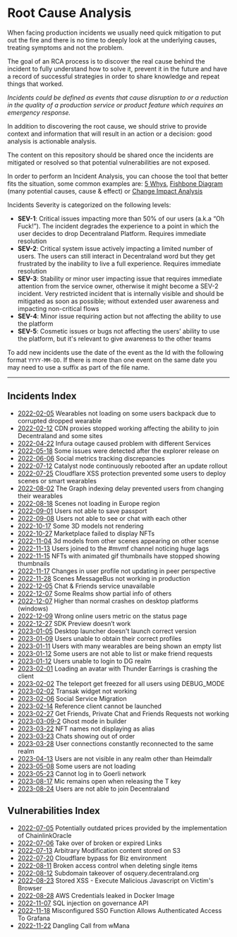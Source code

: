 # Root Cause Analysis

When facing production incidents we usually need quick mitigation to put out the fire and there is no time to deeply look at the underlying causes, treating symptoms and not the problem.

The goal of an RCA process is to discover the real cause behind the incident to fully understand how to solve it, prevent it in the future and have a record of successful strategies in order to share knowledge and repeat things that worked.

_Incidents could be defined as events that cause disruption to or a reduction in the quality of a production service or product feature which requires an emergency response._

In addition to discovering the root cause, we should strive to provide context and information that will result in an action or a decision: good analysis is actionable analysis.

The content on this repository should be shared once the incidents are mitigated or resolved so that potential vulnerabilities are not exposed.

In order to perform an Incident Analysis, you can choose the tool that better fits the situation, some common examples are: [5 Whys](https://en.wikipedia.org/wiki/Five_whys), [Fishbone Diagram](https://en.wikipedia.org/wiki/Ishikawa_diagram) (many potential causes, cause & effect) or [Change Impact Analysis](https://en.wikipedia.org/wiki/Change_impact_analysis)

Incidents Severity is categorized on the following levels:

- **SEV-1**: Critical issues impacting more than 50% of our users (a.k.a “Oh Fuck!”). The incident degrades the experience to a point in which the user decides to drop Decentraland Platform. Requires immediate resolution
- **SEV-2**: Critical system issue actively impacting a limited number of users. The users can still interact in Decentraland word but they get frustrated by the inability to live a full experience. Requires immediate resolution
- **SEV-3**: Stability or minor user impacting issue that requires immediate attention from the service owner, otherwise it might become a SEV-2 incident. Very restricted incident that is internally visible and should be mitigated as soon as possible; without extended user awareness and impacting non-critical flows
- **SEV-4**: Minor issue requiring action but not affecting the ability to use the platform
- **SEV-5**: Cosmetic issues or bugs not affecting the users’ ability to use the platform, but it's relevant to give awareness to the other teams

To add new incidents use the date of the event as the Id with the following format `YYYY-MM-DD`. If there is more than one event on the same date you may need to use a suffix as part of the file name.

---

## Incidents Index

- [2022-02-05](incidents/2022-02-05.md) Wearables not loading on some users backpack due to corrupted dropped wearable
- [2022-02-12](incidents/2022-02-12.md) CDN proxies stopped working affecting the ability to join Decentraland and some sites
- [2022-04-22](incidents/2022-04-22.md) Infura outage caused problem with different Services
- [2022-05-18](incidents/2022-05-18.md) Some issues were detected after the explorer release on
- [2022-06-06](incidents/2022-06-06.md) Social metrics tracking discrepancies
- [2022-07-12](incidents/2022-07-12.md) Catalyst node continuously rebooted after an update rollout
- [2022-07-25](incidents/2022-07-25.md) Cloudflare XSS protection prevented some users to deploy scenes or smart wearables
- [2022-08-02](incidents/2022-08-02.md) The Graph indexing delay prevented users from changing their wearables
- [2022-08-18](incidents/2022-08-18.md) Scenes not loading in Europe region
- [2022-09-01](incidents/2022-09-01.md) Users not able to save passport
- [2022-09-08](incidents/2022-09-08.md) Users not able to see or chat with each other
- [2022-10-17](incidents/2022-10-17.md) Some 3D models not rendering
- [2022-10-27](incidents/2022-10-27.md) Marketplace failed to display NFTs
- [2022-11-04](incidents/2022-11-04.md) 3d models from other scenes appearing on other scense
- [2022-11-13](incidents/2022-11-13.md) Users joined to the #mvmf channel noticing huge lags
- [2022-11-15](incidents/2022-11-15.md) NFTs with animated gif thumbnails have stopped showing thumbnails
- [2022-11-17](incidents/2022-11-17.md) Changes in user profile not updating in peer perspective
- [2022-11-28](incidents/2022-11-28.md) Scenes MessageBus not working in production
- [2022-12-05](incidents/2022-12-05-01.md) Chat & Friends service unavailable
- [2022-12-07](incidents/2022-12-07.md) Some Realms show partial info of others
- [2022-12-07](incidents/2022-12-07-2.md) Higher than normal crashes on desktop platforms (windows)
- [2022-12-09](incidents/2022-12-09.md) Wrong online users metric on the status page
- [2022-12-27](incidents/2022-12-27.md) SDK Preview doesn’t work
- [2023-01-05](incidents/2023-01-05.md) Desktop launcher doesn't launch correct version
- [2023-01-09](incidents/2023-01-09.md) Users unable to obtain their correct profiles
- [2023-01-11](incidents/2023-01-11.md) Users with many wearables are being shown an empty list
- [2023-01-12](incidents/2023-01-12.md) Some users are not able to list or make friend requests
- [2023-01-12](incidents/2023-01-12-2.md) Users unable to login to DG realm
- [2023-02-01](incidents/2023-02-01.md) Loading an avatar with Thunder Earrings is crashing the client
- [2023-02-02](incidents/2023-02-02.md) The teleport get freezed for all users using DEBUG_MODE
- [2023-02-02](incidents/2023-02-02-2.md) Transak widget not working
- [2023-02-06](incidents/2023-02-06.md) Social Service Migration
- [2023-02-14](incidents/2023-02-14.md) Reference client cannot be launched
- [2023-02-27](incidents/2023-02-27.md) Get Friends, Private Chat and Friends Requests not working
- [2023-03-09-2](incidents/2023-03-09-2.md) Ghost mode in builder
- [2023-03-22](incidents/2023-03-22.md) NFT names not displaying as alias
- [2023-03-23](incidents/2023-03-23.md) Chats showing out of order
- [2023-03-28](incidents/2023-03-28.md) User connections constantly reconnected to the same realm
- [2023-04-13](incidents/2023-04-13.md) Users are not visible in any realm other than Heimdallr
- [2023-05-08](incidents/2023-05-08.md) Some users are not loading
- [2023-05-23](incidents/2023-05-23.md) Cannot log in to Goerli network
- [2023-08-17](incidents/2023-08-17.md) Mic remains open when releasing the T key
- [2023-08-24](incidents/2023-08-24.md) Users are not able to join Decentraland

## Vulnerabilities Index

- [2022-07-05](vulnerabilities/2022-07-05.md) Potentially outdated prices provided by the implementation of ChainlinkOracle
- [2022-07-06](vulnerabilities/2022-07-06.md) Take over of broken or expired Links
- [2022-07-13](vulnerabilities/2022-07-13.md) Arbitrary Modification content stored on S3
- [2022-07-20](vulnerabilities/2022-07-20.md) Cloudflare bypass for Biz environment
- [2022-08-11](vulnerabilities/2022-08-11.md) Broken access control when deleting single items
- [2022-08-12](vulnerabilities/2022-08-12.md) Subdomain takeover of osquery.decentraland.org
- [2022-08-23](vulnerabilities/2022-08-23.md) Stored XSS - Execute Malicious Javascript on Victim's Browser
- [2022-08-28](vulnerabilities/2022-08-28.md) AWS Credentials leaked in Docker Image
- [2022-11-07](vulnerabilities/2022-11-07.md) SQL injection on governance API
- [2022-11-18](vulnerabilities/2022-11-18.md) Misconfigured SSO Function Allows Authenticated Access To Grafana
- [2022-11-22](vulnerabilities/2022-11-22.md) Dangling Call from wMana
